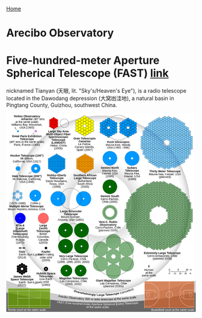 <!-- C:\Users\razer\Desktop\walkerrh.github.io\SCROLLS_FOLDER\ASTRONOMY\astronomy.md -->




[Home](/index.html)

# Arecibo Observatory



# Five-hundred-meter Aperture Spherical Telescope (FAST) [link](https://en.wikipedia.org/wiki/Five-hundred-meter_Aperture_Spherical_Telescope)
nicknamed Tianyan (天眼, lit. "Sky's/Heaven's Eye"), is a radio telescope located in the Dawodang depression (大窝凼洼地), a natural basin in Pingtang County, Guizhou, southwest China.

![](/assets/astronomy/Comparison_optical_telescope_primary_mirrors.svg.png)